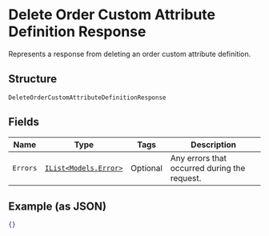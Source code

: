 
# Delete Order Custom Attribute Definition Response

Represents a response from deleting an order custom attribute definition.

## Structure

`DeleteOrderCustomAttributeDefinitionResponse`

## Fields

| Name | Type | Tags | Description |
|  --- | --- | --- | --- |
| `Errors` | [`IList<Models.Error>`](../../doc/models/error.md) | Optional | Any errors that occurred during the request. |

## Example (as JSON)

```json
{}
```

